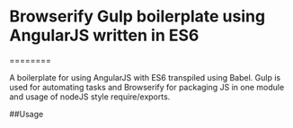 <h1 id="intro">Browserify Gulp boilerplate using AngularJS written in ES6</h1>
========



A boilerplate for using AngularJS with ES6 transpiled using Babel. Gulp is used for automating tasks and Browserify for packaging JS in one
module and usage of nodeJS style require/exports.


##Usage
